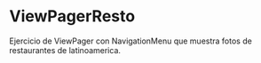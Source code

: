 # ViewPagerResto
Ejercicio de ViewPager con NavigationMenu que muestra fotos de restaurantes de latinoamerica.
